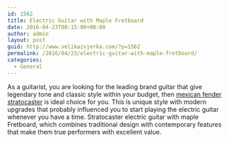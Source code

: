 ```yaml
---
id: 1562
title: Electric Guitar with Maple Fretboard
date: 2016-04-23T08:15:00+00:00
author: admin
layout: post
guid: http://www.velikazvjerka.com/?p=1562
permalink: /2016/04/23/electric-guitar-with-maple-fretboard/
categories:
  - General
---
```

As a guitarist, you are looking for the leading brand guitar that give legendary tone and classic style within your budget, then [mexican fender stratocaster](http://www.guitarcenter.com/Fender/Standard-Stratocaster-Electric-Guitar-with-Maple-Fretboard.gc) is ideal choice for you. This is unique style with modern upgrades that probably influenced you to start playing the electric guitar whenever you have a time. Stratocaster electric guitar with maple Fretboard, which combines traditional design with contemporary features that make them true performers with excellent value.